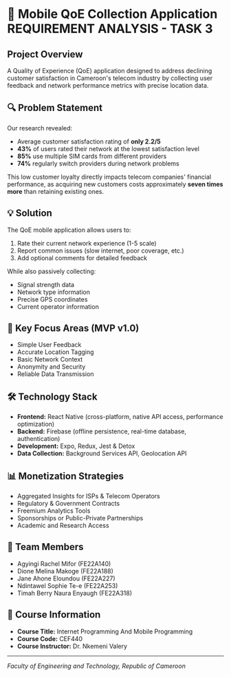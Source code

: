 # 📱 Mobile QoE Collection Application REQUIREMENT ANALYSIS - TASK 3

## Project Overview
A Quality of Experience (QoE) application designed to address declining customer satisfaction in Cameroon's telecom industry by collecting user feedback and network performance metrics with precise location data.

## 🔍 Problem Statement
Our research revealed:
- Average customer satisfaction rating of **only 2.2/5**
- **43%** of users rated their network at the lowest satisfaction level
- **85%** use multiple SIM cards from different providers
- **74%** regularly switch providers during network problems

This low customer loyalty directly impacts telecom companies' financial performance, as acquiring new customers costs approximately **seven times more** than retaining existing ones.

## 💡 Solution
The QoE mobile application allows users to:
1. Rate their current network experience (1-5 scale)
2. Report common issues (slow internet, poor coverage, etc.)
3. Add optional comments for detailed feedback

While also passively collecting:
- Signal strength data
- Network type information
- Precise GPS coordinates
- Current operator information

## 🎯 Key Focus Areas (MVP v1.0)
- Simple User Feedback
- Accurate Location Tagging
- Basic Network Context
- Anonymity and Security
- Reliable Data Transmission

## 🛠️ Technology Stack
- **Frontend:** React Native (cross-platform, native API access, performance optimization)
- **Backend:** Firebase (offline persistence, real-time database, authentication)
- **Development:** Expo, Redux, Jest & Detox
- **Data Collection:** Background Services API, Geolocation API

## 📊 Monetization Strategies
- Aggregated Insights for ISPs & Telecom Operators
- Regulatory & Government Contracts
- Freemium Analytics Tools
- Sponsorships or Public-Private Partnerships
- Academic and Research Access

## 👥 Team Members
- Agyingi Rachel Mifor (FE22A140)
- Dione Melina Makoge (FE22A188)
- Jane Ahone Eloundou (FE22A227)
- Ndintawel Sophie Te-e (FE22A253)
- Timah Berry Naura Enyaugh (FE22A318)

## 📝 Course Information
- **Course Title:** Internet Programming And Mobile Programming
- **Course Code:** CEF440
- **Course Instructor:** Dr. Nkemeni Valery

---

*Faculty of Engineering and Technology, Republic of Cameroon*
